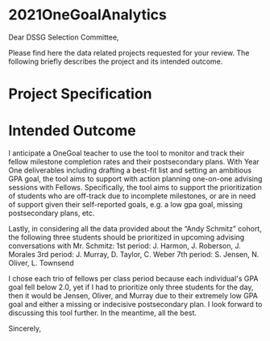 # 2021OneGoalAnalytics

Dear DSSG Selection Committee,

Please find here the data related projects requested for your review.  The following briefly describes the project and its intended outcome.


# Project Specification



# Intended Outcome

 I anticipate a OneGoal teacher to use the tool to monitor and track their fellow milestone completion rates and their postsecondary plans.  With Year One deliverables including drafting a best-fit list and setting an ambitious GPA goal, the tool aims to support with action planning one-on-one advising sessions with Fellows.  Specifically, the tool aims to support the prioritization of students who are off-track due to incomplete milestones, or are in need of support given their self-reported goals, e.g. a low gpa goal, missing postsecondary plans, etc.  

Lastly, in considering all the data provided about the “Andy Schmitz” cohort, the following three students should be prioritized in upcoming advising conversations with Mr. Schmitz:
1st period: J. Harmon, J. Roberson, J. Morales
3rd period: J. Murray, D. Taylor, C. Weber
7th period: S. Jensen, N. Oliver, L. Townsend

I chose each trio of fellows per class period because each individual's GPA goal fell below 2.0, yet if I had to prioritize only three students for the day, then it would be Jensen, Oliver, and Murray due to their extremely low GPA goal and either a missing or indecisive postsecondary plan.
I look forward to discussing this tool further.  In the meantime, all the best.

Sincerely,

